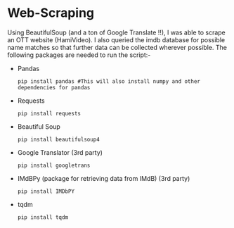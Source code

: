 # Web-Scraping
Using BeautifulSoup (and a ton of Google Translate !!), I was able to scrape an OTT website (HamiVideo). I also queried the imdb database for possible name matches so that further data can be collected wherever possible.
The following packages are needed to run the script:-
- Pandas
  ```
  pip install pandas #This will also install numpy and other dependencies for pandas 
  ```
- Requests
  ```
  pip install requests
  ```
- Beautiful Soup
  ```
  pip install beautifulsoup4
  ```
- Google Translator (3rd party)
  ```
  pip install googletrans
  ```
- IMdBPy (package for retrieving data from IMdB) (3rd party)
  ```
  pip install IMDbPY
  ```
- tqdm
  ```
  pip install tqdm
  ```

